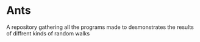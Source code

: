 # Ants
A repository gathering all the programs made to desmonstrates the results of diffrent kinds of random walks
